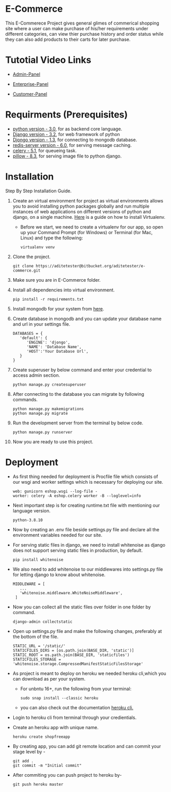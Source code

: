 # E-Commerce

This E-Commerece Project gives general glimes of commerical shopping site where a user can make purchase of his/her requirements under different categories, can view thier purchase history and order status while they can also add products to their carts for later purchase.

# Tutotial Video Links

* [Admin-Panel](https://www.dropbox.com/s/kn9bpkn4ns7k6mf/admin%20panel%20recording.webm?dl=0)

* [Enterprise-Panel](https://www.dropbox.com/s/i7m6a12m78fhb31/enterprise%20panel%20recording.webm?dl=0)

* [Customer-Panel](https://www.dropbox.com/s/x3shf8ptssw88dj/user%20panel%20recording.webm?dl=0)

# Requirments (Prerequisites)

* [python version - 3.0](https://www.python.org/downloads/), for as backend core language.
* [Django version - 3.2](https://pypi.org/project/Django/), for web framework of python 
* [Djongo version - 1.3](https://pypi.org/project/djongo/), for connecting to mongodb database.
* [redis-server version - 6.0](https://pypi.org/project/redis-server/), for serving message caching.
* [celery - 5.1](https://pypi.org/project/celery/), for queueing task.
* [pillow - 8.3](https://pypi.org/project/Pillow/), for serving image file to python django.


# Installation 

Step By Step Installation Guide.

1. Create an virtual environment for project as virtual environments allows you to avoid installing python packages globally and run multiple instances of web applications on different versions of python and django, on a single machine. [Here](https://packaging.python.org/guides/installing-using-pip-and-virtual-environments/) is a guide on how to install Virtualenv.

   * Before we start, we need to create a virtualenv for our app, so open up your Command Prompt (for Windows) or Terminal (for Mac, Linux) and type the following:
      
      ```
      virtualenv venv
      ```


2. Clone the project.

   ```
   git clone https://aditetester@bitbucket.org/aditetester/e-commerce.git
   ```
   
3. Make sure you are in E-Commerce folder.

4. Install all dependencies into virtual environment.

   ```
   pip install -r requirements.txt
   ```

5. Install mongodb for your system from [here](https://www.mongodb.com/try/download/community).

6. Create database in mongodb and you can update your database name and url in your settings file.

   ```
   DATABASES = {
      'default': {
         'ENGINE': 'djongo',
         'NAME': 'Database Name',
         'HOST':'Your Database Url',        
      }
   }
   ```

7. Create superuser by below command and enter your credential to access admin section.
   
   ```
   python manage.py createsuperuser
   ```

8. After connecting to the database you can migrate by following commands.

   ```
   python manage.py makemigrations 
   python manage.py migrate
   ```
  
9. Run the development server from the terminal by below code.

   ```
   python manage.py runserver
   ```

10. Now you are ready to use this project.

# Deployment 

* As first thing needed for deployment is Procfile file which consists of our wsgi and worker settings which is necessary for deploying our site.

   ```
   web: gunicorn eshop.wsgi --log-file -
   worker: celery -A eshop.celery worker -B --loglevel=info
   ```

* Next important step is for creating runtime.txt file with mentioning our language version.

   ```
   python-3.8.10
   ```

* Now by creating an .env file beside settings.py file and declare all the environment variables needed for our site.

* For serving static files in django, we need to install whitenoise as django does not support serving static files in production, by default. 

   ```
   pip install whitenoise
   ```

* We also need to add whitenoise to our middlewares into settings.py file for letting django to know about whitenoise.

   ```
   MIDDLEWARE = [
      ...
      'whitenoise.middleware.WhiteNoiseMiddleware',
    ]
   ```

* Now you can collect all the static files over folder in one folder by command.

   ```
   django-admin collectstatic
   ```

* Open up settings.py file and make the following changes, preferably at the bottom of the file.
   
   ```
   STATIC_URL = '/static/'
   STATICFILES_DIRS = [os.path.join(BASE_DIR, 'static')]
   STATIC_ROOT = os.path.join(BASE_DIR, 'staticfiles')
   STATICFILES_STORAGE = 'whitenoise.storage.CompressedManifestStaticFilesStorage'
   ```

* As project is meant to deploy on heroku we needed heroku cli,which you can download as per your system.
   * For unbntu 16+, run the following from your terminal:

      ```
      sudo snap install --classic heroku
      ```

   * you can also check out the documentation [heroku cli.](https://devcenter.heroku.com/articles/heroku-cli)

* Login to heroku cli from terminal through your credientials.

* Create an heroku app with unique name.

   ```
   heroku create shopfreeapp
   ```
   
* By creating app, you can add git remote location and can commit your stage level by -

   ```
   git add .
   git commit -m "Initial commit"
   ```

* After commiting you can push project to heroku by-

   ```
   git push heroku master
   ```

